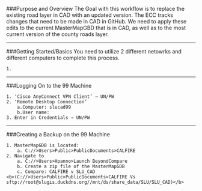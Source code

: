 ###Purpose and Overview
The Goal with this workflow is to replace the existing road layer in CAD with an updated version. The ECC tracks changes that need to be made in CAD in GitHub. We need to apply these edits to the current MasterMapGBD that is in CAD, as well as to the most current version of the county roads layer. 

---
###Getting Started/Basics
You need to utilize 2 different netowrks and different computers to complete this process. 

	1. 

---
###Logging On to the 99 Machine

	1. ‘Cisco AnyConnect VPN Client’ → UN/PW
	2. ‘Remote Desktop Connection’
		a.Computer: slucad99
		b.User name: 
	3. Enter in Credentials → UN/PW


---
###Creating a Backup on the 99 Machine

	1. MasterMapGDB is located:
		a. C://>Users>Public>PublicDocuments>CALFIRE
	2. Navigate to 
		a. C://>Users>Hpanno>Launch BeyondCompare
		b. Create a zip file of the MasterMapGDB
		c. Compare: CALFIRE v SLU_CAD
    <b>(C://>Users>Public>PublicDocuments>CALFIRE Vs sftp://root@slugis.duckdns.org//mnt/ds/share_data/SLU/SLU_CAD)</b>
	


